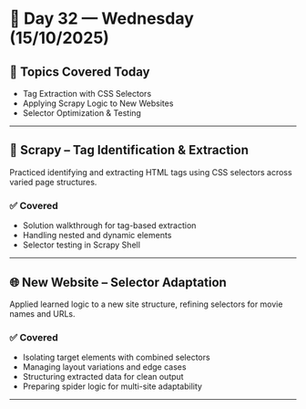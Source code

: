 # 📅 Day 32 — Wednesday (15/10/2025)

## 🧭 Topics Covered Today

- Tag Extraction with CSS Selectors  
- Applying Scrapy Logic to New Websites  
- Selector Optimization & Testing

---

## 🧪 Scrapy – Tag Identification & Extraction

Practiced identifying and extracting HTML tags using CSS selectors across varied page structures.

### ✅ Covered  
- Solution walkthrough for tag-based extraction  
- Handling nested and dynamic elements  
- Selector testing in Scrapy Shell

---

## 🌐 New Website – Selector Adaptation

Applied learned logic to a new site structure, refining selectors for movie names and URLs.

### ✅ Covered  
- Isolating target elements with combined selectors  
- Managing layout variations and edge cases  
- Structuring extracted data for clean output  
- Preparing spider logic for multi-site adaptability

---
